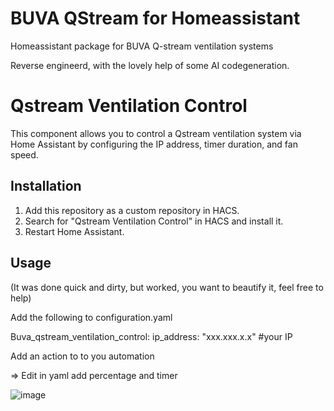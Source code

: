 # BUVA QStream for Homeassistant
Homeassistant package for BUVA Q-stream ventilation systems

Reverse engineerd, with the lovely help of some AI codegeneration.

# Qstream Ventilation Control

This component allows you to control a Qstream ventilation system via Home Assistant by configuring the IP address, timer duration, and fan speed.

## Installation

1. Add this repository as a custom repository in HACS.
2. Search for "Qstream Ventilation Control" in HACS and install it.
3. Restart Home Assistant.

## Usage

(It was done quick and dirty, but worked, you want to beautify it, feel free to help)

Add the following to configuration.yaml

Buva_qstream_ventilation_control:
    ip_address: "xxx.xxx.x.x" #your IP

Add an action to to you automation

=> Edit in yaml
add percentage and timer

![image](https://github.com/user-attachments/assets/67a5fe67-7e32-4f00-9382-3f480d41556a)

